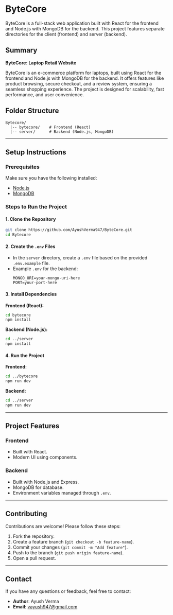 # ByteCore

ByteCore is a full-stack web application built with React for the frontend and Node.js with MongoDB for the backend. This project features separate directories for the client (frontend) and server (backend).

## Summary

**ByteCore: Laptop Retail Website**

ByteCore is an e-commerce platform for laptops, built using React for the frontend and Node.js with MongoDB for the backend. It offers features like product browsing, secure checkout, and a review system, ensuring a seamless shopping experience. The project is designed for scalability, fast performance, and user convenience.

## Folder Structure
```
Bytecore/
  |-- bytecore/    # Frontend (React)
  |-- server/      # Backend (Node.js, MongoDB)
```

---

## Setup Instructions

### Prerequisites
Make sure you have the following installed:
- [Node.js](https://nodejs.org/)
- [MongoDB](https://www.mongodb.com/)

### Steps to Run the Project

#### 1. Clone the Repository
```bash
git clone https://github.com/AyushVerma947/ByteCore.git
cd Bytecore
```

#### 2. Create the `.env` Files
- In the `server` directory, create a `.env` file based on the provided `.env.example` file.
- Example `.env` for the backend:
  ```plaintext
  MONGO_URI=your-mongo-uri-here
  PORT=your-port-here
  ```

#### 3. Install Dependencies

**Frontend (React):**
```bash
cd bytecore
npm install
```

**Backend (Node.js):**
```bash
cd ../server
npm install
```

#### 4. Run the Project

**Frontend:**
```bash
cd ../bytecore
npm run dev
```

**Backend:**
```bash
cd ../server
npm run dev
```

---

## Project Features

### Frontend
- Built with React.
- Modern UI using components.

### Backend
- Built with Node.js and Express.
- MongoDB for database.
- Environment variables managed through `.env`.

---

## Contributing
Contributions are welcome! Please follow these steps:
1. Fork the repository.
2. Create a feature branch (`git checkout -b feature-name`).
3. Commit your changes (`git commit -m "Add feature"`).
4. Push to the branch (`git push origin feature-name`).
5. Open a pull request.

---


## Contact
If you have any questions or feedback, feel free to contact:
- **Author**: Ayush Verma
- **Email**: [vayush947@gmail.com](mailto:vayush947@gmail.com)

